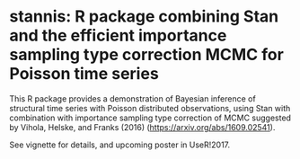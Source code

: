 # stannis: R package combining Stan and the efficient importance sampling type correction MCMC for Poisson time series

This R package provides a demonstration of Bayesian inference of structural time series with Poisson distributed observations, 
using Stan with combination with importance sampling type correction of MCMC suggested by Vihola, Helske, and Franks (2016) (https://arxiv.org/abs/1609.02541).

See vignette for details, and upcoming poster in UseR!2017.
